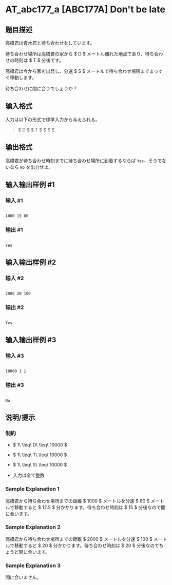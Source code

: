 # AT_abc177_a [ABC177A] Don&#39;t be late

## 题目描述

[problemUrl]: https://atcoder.jp/contests/abc177/tasks/abc177_a

高橋君は青木君と待ち合わせをしています。

待ち合わせ場所は高橋君の家から $ D $ メートル離れた地点であり、待ち合わせの時刻は $ T $ 分後です。

高橋君は今から家を出発し、分速 $ S $ メートルで待ち合わせ場所までまっすぐ移動します。

待ち合わせに間に合うでしょうか？

## 输入格式

入力は以下の形式で標準入力から与えられる。

> $ D $ $ T $ $ S $

## 输出格式

高橋君が待ち合わせ時刻までに待ち合わせ場所に到着するならば `Yes`、そうでないなら `No` を出力せよ。

## 输入输出样例 #1

### 输入 #1

```
1000 15 80
```

### 输出 #1

```
Yes
```

## 输入输出样例 #2

### 输入 #2

```
2000 20 100
```

### 输出 #2

```
Yes
```

## 输入输出样例 #3

### 输入 #3

```
10000 1 1
```

### 输出 #3

```
No
```

## 说明/提示

### 制約

- $ 1\ \leq\ D\ \leq\ 10000 $
- $ 1\ \leq\ T\ \leq\ 10000 $
- $ 1\ \leq\ S\ \leq\ 10000 $
- 入力は全て整数

### Sample Explanation 1

高橋君から待ち合わせ場所までの距離 $ 1000 $ メートルを分速 $ 80 $ メートルで移動すると $ 12.5 $ 分かかります。待ち合わせ時刻は $ 15 $ 分後なので間に合います。

### Sample Explanation 2

高橋君から待ち合わせ場所までの距離 $ 2000 $ メートルを分速 $ 100 $ メートルで移動すると $ 20 $ 分かかります。待ち合わせ時刻は $ 20 $ 分後なのでちょうど間に合います。

### Sample Explanation 3

間に合いません。